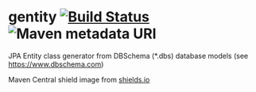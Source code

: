 # gentity [![Build Status](https://travis-ci.org/gentity/gentity.svg?branch=master)](https://travis-ci.org/gentity/gentity) ![Maven metadata URI](https://img.shields.io/maven-metadata/v/http/central.maven.org/maven2/com/github/gentity/gentity-maven-plugin/maven-metadata.xml.svg)
JPA Entity class generator from DBSchema (*.dbs) database models (see https://www.dbschema.com)

Maven Central shield image from [shields.io](https://shields.io/)

